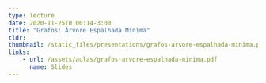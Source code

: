 ```yaml
---
type: lecture
date: 2020-11-25T0:00:14-3:00
title: "Grafos: Árvore Espalhada Mínima"
tldr:
thumbnail: /static_files/presentations/grafos-arvore-espalhada-minima.png
links: 
    - url: /assets/aulas/grafos-arvore-espalhada-minima.pdf
      name: Slides
---
```


